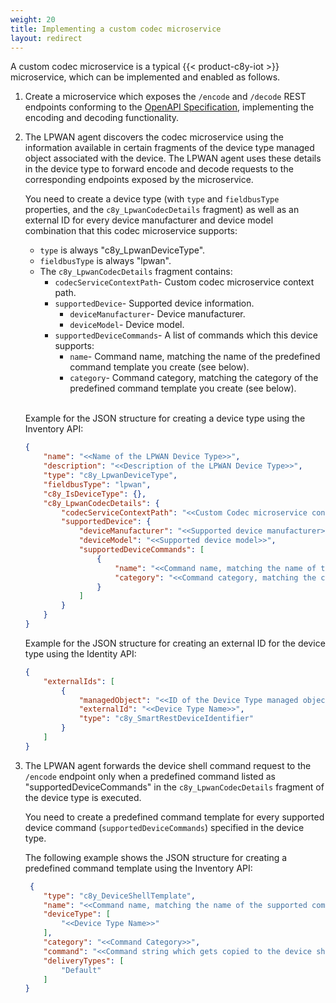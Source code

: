 ```yaml
---
weight: 20
title: Implementing a custom codec microservice
layout: redirect
---
```


A custom codec microservice is a typical {{< product-c8y-iot >}} microservice, which can be implemented and enabled as follows.

1. Create a microservice which exposes the `/encode` and `/decode` REST endpoints conforming to the [OpenAPI Specification](/files/rest/lpwan-custom-codec-openapi.yaml), implementing the encoding and decoding functionality.  

2. The LPWAN agent discovers the codec microservice using the information available in certain fragments of the device type managed object associated with the device. The LPWAN agent uses these details in the device type to forward encode and decode requests to the corresponding endpoints exposed by the microservice.

    You need to create a device type (with `type` and `fieldbusType` properties, and the `c8y_LpwanCodecDetails` fragment) as well as an external ID for every device manufacturer and device model combination that this codec microservice supports:

    * `type` is always "c8y_LpwanDeviceType".
    * `fieldbusType` is always "lpwan".
    * The `c8y_LpwanCodecDetails` fragment contains:
        * `codecServiceContextPath`- Custom codec microservice context path.
        * `supportedDevice`- Supported device information.
            *  `deviceManufacturer`- Device manufacturer.
            *  `deviceModel`- Device model.
        * `supportedDeviceCommands`- A list of commands which this device supports:
            * `name`- Command name, matching the name of the predefined command template you create (see below).
            * `category`- Command category, matching the category of the predefined command template you create (see below).

    <br/>

    Example for the JSON structure for creating a device type using the Inventory API:

    ```json
    {
    	"name": "<<Name of the LPWAN Device Type>>",
    	"description": "<<Description of the LPWAN Device Type>>",
    	"type": "c8y_LpwanDeviceType",
    	"fieldbusType": "lpwan",
    	"c8y_IsDeviceType": {},
    	"c8y_LpwanCodecDetails": {
    		"codecServiceContextPath": "<<Custom Codec microservice context path>>",
    		"supportedDevice": {
    			"deviceManufacturer": "<<Supported device manufacturer>>",
                "deviceModel": "<<Supported device model>>",
    			"supportedDeviceCommands": [
    				{
    					"name": "<<Command name, matching the name of the Predefined Command template you create>>",
    					"category": "<<Command category, matching the category of the Predefined Command template you create>>"
    				}
    			]
    		}
    	}
    }
    ```

    Example for the JSON structure for creating an external ID for the device type using the Identity API:

    ```json
    {
    	"externalIds": [
    		{
    			"managedObject": "<<ID of the Device Type managed object>>",
    			"externalId": "<<Device Type Name>>",
    			"type": "c8y_SmartRestDeviceIdentifier"
    		}
    	]
    }
    ```

3. The LPWAN agent forwards the device shell command request to the `/encode` endpoint only when a predefined command listed as "supportedDeviceCommands" in the `c8y_LpwanCodecDetails` fragment of the device type is executed.

    You need to create a predefined command template for every supported device command (`supportedDeviceCommands`) specified in the device type.

    The following example shows the JSON structure for creating a predefined command template using the Inventory API:

    ```json
     {
    	"type": "c8y_DeviceShellTemplate",
    	"name": "<<Command name, matching the name of the supported command mentioned in the device type>>",
    	"deviceType": [
    		"<<Device Type Name>>"
    	],
    	"category": "<<Command Category>>",
    	"command": "<<Command string which gets copied to the device shell command prompt when the user chooses this Predefined command>>",
    	"deliveryTypes": [
    		"Default"
    	]
    }
    ```
